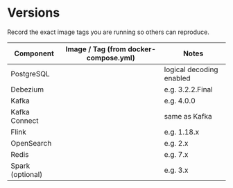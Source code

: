 # Versions

Record the exact image tags you are running so others can reproduce.

| Component        | Image / Tag (from docker-compose.yml) | Notes |
|-----------------|----------------------------------------|-------|
| PostgreSQL      |                                        | logical decoding enabled |
| Debezium        |                                        | e.g. 3.2.2.Final |
| Kafka           |                                        | e.g. 4.0.0 |
| Kafka Connect   |                                        | same as Kafka |
| Flink           |                                        | e.g. 1.18.x |
| OpenSearch      |                                        | e.g. 2.x |
| Redis           |                                        | e.g. 7.x |
| Spark (optional)|                                        | e.g. 3.x |
